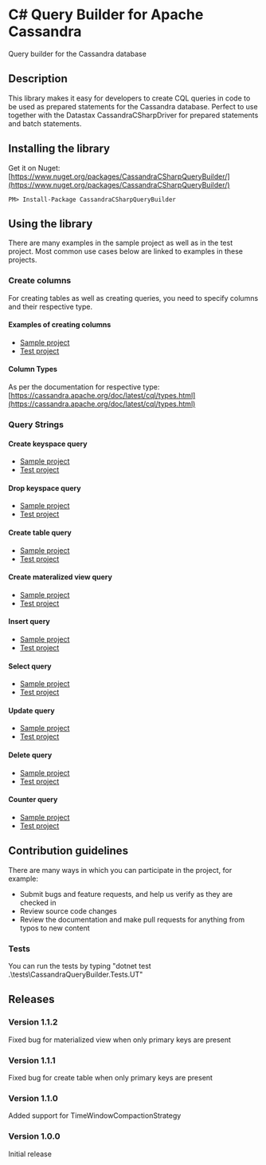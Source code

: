 # C# Query Builder for Apache Cassandra
Query builder for the Cassandra database

## Description

This library makes it easy for developers to create CQL queries in code to be used as prepared statements for the Cassandra database. Perfect to use together with the Datastax CassandraCSharpDriver for prepared statements and batch statements.

## Installing the library
Get it on Nuget: [https://www.nuget.org/packages/CassandraCSharpQueryBuilder/](https://www.nuget.org/packages/CassandraCSharpQueryBuilder/)

```
PM> Install-Package CassandraCSharpQueryBuilder
```

## Using the library

There are many examples in the sample project as well as in the test project. Most common use cases below are linked to examples in these projects.

### Create columns
For creating tables as well as creating queries, you need to specify columns and their respective type. 

#### Examples of creating columns
- [Sample project](samples/ExampleProject/DBColumns.cs)
- [Test project](tests/CassandraQueryBuilder.Tests.UT/Columns.cs)

#### Column Types
As per the documentation for respective type: [https://cassandra.apache.org/doc/latest/cql/types.html](https://cassandra.apache.org/doc/latest/cql/types.html)

### Query Strings

#### Create keyspace query

- [Sample project](samples/ExampleProject/Queries/CreateKeyspace_Queries.cs)
- [Test project](tests/CassandraQueryBuilder.Tests.UT/Queries/UT_CreateKeyspace.cs)

#### Drop keyspace query
- [Sample project](samples/ExampleProject/Queries/DropKeyspace_Queries.cs)
- [Test project](tests/CassandraQueryBuilder.Tests.UT/Queries/UT_DropKeyspace.cs)

#### Create table query
- [Sample project](samples/ExampleProject/Queries/CreateTable_Queries.cs)
- [Test project](tests/CassandraQueryBuilder.Tests.UT/Queries/UT_Tables.cs)

#### Create materalized view query
- [Sample project](samples/ExampleProject/Queries/CreateMaterializedView_Queries.cs)
- [Test project](tests/CassandraQueryBuilder.Tests.UT/Queries/UT_MaterializedViews.cs)

#### Insert query
- [Sample project](samples/ExampleProject/Queries/Insert_Queries.cs)
- [Test project](tests/CassandraQueryBuilder.Tests.UT/Queries/UT_Insert.cs)

#### Select query
- [Sample project](samples/ExampleProject/Queries/Select_Queries.cs)
- [Test project](tests/CassandraQueryBuilder.Tests.UT/Queries/UT_Select.cs)

#### Update query
- [Sample project](samples/ExampleProject/Queries/Update_Queries.cs)
- [Test project](tests/CassandraQueryBuilder.Tests.UT/Queries/UT_Update.cs)

#### Delete query
- [Sample project](samples/ExampleProject/Queries/Delete_Queries.cs)
- [Test project](tests/CassandraQueryBuilder.Tests.UT/Queries/UT_Delete.cs)

#### Counter query
- [Sample project](samples/ExampleProject/Queries/Counter_Queries.cs)
- [Test project](tests/CassandraQueryBuilder.Tests.UT/Queries/UT_UpdateCounter.cs)

## Contribution guidelines ###
There are many ways in which you can participate in the project, for example:

- Submit bugs and feature requests, and help us verify as they are checked in
- Review source code changes
- Review the documentation and make pull requests for anything from typos to new content

### Tests
You can run the tests by typing "dotnet test .\tests\CassandraQueryBuilder.Tests.UT\"

## Releases

### Version 1.1.2
Fixed bug for materialized view when only primary keys are present

### Version 1.1.1
Fixed bug for create table when only primary keys are present

### Version 1.1.0
Added support for TimeWindowCompactionStrategy

### Version 1.0.0
Initial release